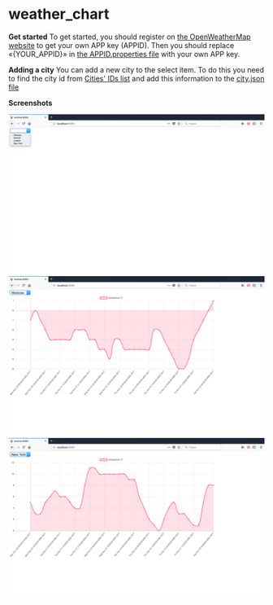 # weather_chart

**Get started**
To get started, you should register on [the OpenWeatherMap website](https://openweathermap.org/) to get your own APP key (APPID). Then you should replace «{YOUR_APPID}» in [the APPID.properties file](https://github.com/eranight/weather_chart/blob/master/src/main/resources/APPID.properties) with your own APP key.

**Adding a city**
You can add a new city to the select item. To do this you need to find the city id from [Cities' IDs list](http://bulk.openweathermap.org/sample/city.list.json.gz) and add this information to the [city.json file](https://github.com/eranight/weather_chart/blob/master/src/main/resources/cities.json)

**Screenshots**

![alt text](https://github.com/eranight/weather_chart/blob/master/screenshots/screenshot_1.png)
![alt text](https://github.com/eranight/weather_chart/blob/master/screenshots/screenshot_2.png)
![alt text](https://github.com/eranight/weather_chart/blob/master/screenshots/screenshot_3.png)